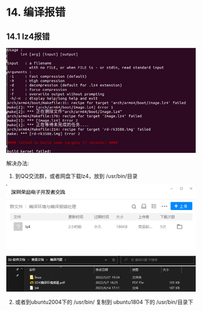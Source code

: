 # 14. 编译报错

## 14.1 lz4报错

![image-20220614194519555](attachments/lz4.png)

解决办法:

1. 到QQ交流群，或者网盘下载lz4，放到 /usr/bin/目录

![image-20220614194702741](attachments/lz4qq.png)

![image-20220614195254614](attachments/panlz4.png)

2. 或者到ubuntu2004下的 /usr/bin/ 复制到 ubuntu1804 下的 /usr/bin/目录下

